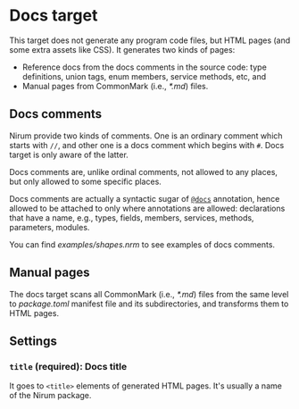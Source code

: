 Docs target
===========

This target does not generate any program code files, but HTML pages (and
some extra assets like CSS).  It generates two kinds of pages:

 -  Reference docs from the docs comments in the source code: type definitions,
    union tags, enum members, service methods, etc, and
 -  Manual pages from CommonMark (i.e., _\*.md_) files.


Docs comments
-------------

Nirum provide two kinds of comments.  One is an ordinary comment which starts
with `//`, and other one is a docs comment which begins with `#`.  Docs target
is only aware of the latter.

Docs comments are, unlike ordinal comments, not allowed to any places, but only
allowed to some specific places.

Docs comments are actually a syntactic sugar of [`@docs`](../annotation.md#docs)
annotation, hence allowed to be attached to only where annotations are allowed:
declarations that have a name, e.g., types, fields, members, services, methods,
parameters, modules.

You can find *examples/shapes.nrm* to see examples of docs comments.


Manual pages
------------

The docs target scans all CommonMark (i.e., _\*.md_) files from the same level
to *package.toml* manifest file and its subdirectories, and transforms them
to HTML pages.


Settings
--------

### `title` (required): Docs title

It goes to `<title>` elements of generated HTML pages.  It's usually a name of
the Nirum package.

